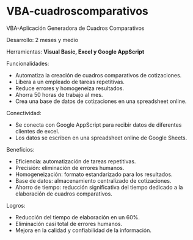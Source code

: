 # VBA-cuadroscomparativos
VBA-Aplicación Generadora de Cuadros Comparativos

Desarrollo: 2 meses y medio

Herramientas: **Visual Basic, Excel y Google AppScript**

Funcionalidades:

* Automatiza la creación de cuadros comparativos de cotizaciones.
* Libera a un empleado de tareas repetitivas.
* Reduce errores y homogeneiza resultados.
* Ahorra 50 horas de trabajo al mes.
* Crea una base de datos de cotizaciones en una spreadsheet online.

Conectividad:

* Se conecta con Google AppScript para recibir datos de diferentes clientes de excel.
* Los datos se escriben en una spreadsheet online de Google Sheets.

Beneficios:

* Eficiencia: automatización de tareas repetitivas.
* Precisión: eliminación de errores humanos.
* Homogeneización: formato estandarizado para los resultados.
* Base de datos: almacenamiento centralizado de cotizaciones.
* Ahorro de tiempo: reducción significativa del tiempo dedicado a la elaboración de cuadros comparativos.

Logros:

* Reducción del tiempo de elaboración en un 60%.
* Eliminación casi total de errores humanos.
* Mejora en la calidad y confiabilidad de la información.
